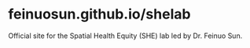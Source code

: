 # feinuosun.github.io/shelab
Official site for the Spatial Health Equity (SHE) lab led by Dr. Feinuo Sun.
